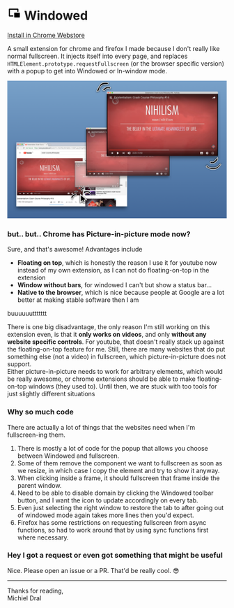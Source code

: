 # ![Windowed Logo](extension/Icons/Icon_32.png) Windowed

[Install in Chrome Webstore](https://chrome.google.com/webstore/detail/windowed-floating-youtube/gibipneadnbflmkebnmcbgjdkngkbklb)

A small extension for chrome and firefox I made because I don't really like normal fullscreen. It injects itself into every page, and replaces `HTMLElement.prototype.requestFullscreen` (or the browser specific version) with a popup to get into Windowed or In-window mode.

![Chromestore screenshot](Chromewebstore%20screenshot%20%231.png)

### but.. but.. Chrome has Picture-in-picture mode now?
Sure, and that's awesome!
Advantages include
- **Floating on top**, which is honestly the reason I use it for youtube now instead of my own extension, as I can not do floating-on-top in the extension
- **Window without bars**, for windowed I can't but show a status bar...
- **Native to the browser**, which is nice because people at Google are a lot better at making stable software then I am

buuuuuuttttttt

There is one big disadvantage, the only reason I'm still working on this extension even, is that it **only works on videos**, and only **without any website specific controls**. For youtube, that doesn't really stack up against the floating-on-top feature for me. Still, there are many websites that do put something else (not a video) in fullscreen, which picture-in-picture does not support.  
Either picture-in-picture needs to work for arbitrary elements, which would be really awesome, or chrome extensions should be able to make floating-on-top windows (they used to). Until then, we are stuck with too tools for just slightly different situations

### Why so much code
There are actually a lot of things that the websites need when I'm fullscreen-ing them.
1. There is mostly a lot of code for the popup that allows you choose between Windowed and fullscreen.
2. Some of them remove the component we want to fullscreen as soon as we resize, in which case I copy the element and try to show it anyway.
3. When clicking inside a frame, it should fullscreen that frame inside the parent window.
4. Need to be able to disable domain by clicking the Windowed toolbar button, and I want the icon to update accordingly on every tab.
5. Even just selecting the right window to restore the tab to after going out of windowed mode again takes more lines then you'd expect.
6. Firefox has some restrictions on requesting fullscreen from async functions, so had to work around that by using sync functions first where necessary.

### Hey I got a request or even got something that might be useful
Nice. Please open an issue or a PR. That'd be really cool. 😎

---

Thanks for reading,  
Michiel Dral
